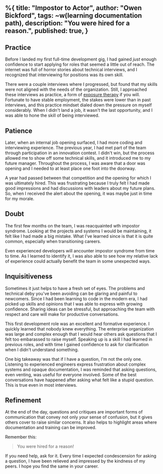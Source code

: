 %{
  title: "Impostor to Actor",
  author: "Owen Bickford",
  tags: ~w(learning documentation path),
  description: "You were hired for a reason.",
  published: true,
}
---
## Practice

Before I landed my first full-time development gig, I had gained _just_ enough confidence to start applying for roles that seemed a little out of reach. The internet was full of horror stories about technical interviews, and I recognized that interviewing for positions was its own skill.

There were a couple interviews where I progressed, but found that my skills were not aligned with the needs of the organization. Still, I approached these interviews as practice, a form of [exposure therapy](https://en.wikipedia.org/wiki/Exposure_therapy) if you will. Fortunate to have stable employment, the stakes were lower than in past interviews, and this practice mindset dialed down the pressure on myself considerably. When I didn't land a job, it wasn't the last opportunity, and I was able to hone the skill of being interviewed.

## Patience

Later, when an internal job opening surfaced, I had more coding and interviewing experience. The previous year, I had met part of the team through participation in an innovation contest. I didn't win, but the process allowed me to show off some technical skills, and it introduced me to my future manager. Throughout the process, I was aware that a door was opening and I needed to at least place one foot into the doorway.

A year had passed between that competition and the opening for which I was ultimately hired. This was frustrating because I truly felt I had made good impressions and had discussions with leaders about my future plans. So, when I received the alert about the opening, it was maybe just in time for my morale.

## Doubt

The first few months on the team, I was reacquainted wth impostor syndrome. Looking at the projects and systems I would be maintaining, it felt like I had made a big mistake. What I've learned since is that it is quite common, especially when transitioning careers.

Even experienced developers will ancounter impostor syndrome from time to time. As I learned to identify it, I was also able to see how my relative lack of experience could actually benefit the team in some unexpected ways.

## Inquisitiveness

Sometimes it just helps to have a fresh set of eyes. The problems and technical deby you've been avoiding can be glaring and painful to newcomers. Since I had been learning to code in the modern era, I had picked up skills and opinions that I was able to express with growing confidence. Sharing ideas can be stressful, but approaching the team with respect and care will make for productive conversations.

This first development role was an excellent and formative experience. I quickly learned that nobody knew everything. The enterprise organization was large and complex enough that I would hear others ask questions that I felt too embarassed to raise myself. Speaking up is a skill I had learned in previous roles, and with time I gained confidence to ask for clarification when I didn't understand something.

One big takeaway was that if I have a question, I'm not the only one. Listening to experienced engineers express frustration about complex systems and opaque documentation, I was reminded that asking questions, even venting, was useful for everyone involved. Some of the best conversations have happened after asking what felt like a stupid question. This is true even in most interviews.

## Refinement

At the end of the day, questions and critiques are important forms of communication that convey not only _your_ sense of confusion, but it gives others cover to raise similar concerns. It also helps to highlight areas where documentation and training can be improved.

Remember this:

> You were hired for a reason!

If you need help, ask for it. Every time I expected condescension for asking a question, I have been relieved and impressed by the kindness of my peers. I hope you find the same in your career.
